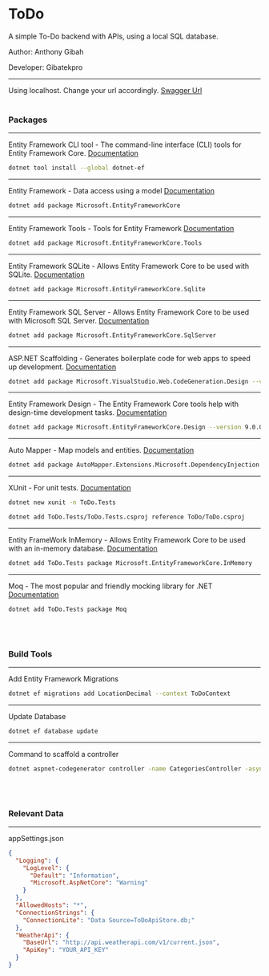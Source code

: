 # ToDo
 A simple To-Do backend with APIs, using a local SQL database.

Author: Anthony Gibah

Developer: Gibatekpro


***
Using localhost. Change your url accordingly. 
[Swagger Url](http://localhost:5157/swagger/index.html)
<br><br>
### Packages
***
Entity Framework CLI tool - The command-line interface (CLI) tools for Entity Framework Core. [Documentation](https://learn.microsoft.com/en-us/ef/core/cli/dotnet)
```bash
dotnet tool install --global dotnet-ef
```

***
Entity Framework - Data access using a model [Documentation](https://learn.microsoft.com/en-us/ef/core/)

```bash
dotnet add package Microsoft.EntityFrameworkCore
```

***
Entity Framework Tools - Tools for Entity Framework [Documentation](https://learn.microsoft.com/en-us/ef/core/)

```bash
dotnet add package Microsoft.EntityFrameworkCore.Tools
```

***
Entity Framework SQLite - Allows Entity Framework Core to be used with SQLite. [Documentation](https://learn.microsoft.com/en-us/ef/core/providers/sqlite/?tabs=dotnet-core-cli)
```bash
dotnet add package Microsoft.EntityFrameworkCore.Sqlite
```

***
Entity Framework SQL Server - Allows Entity Framework Core to be used with Microsoft SQL Server. [Documentation](https://learn.microsoft.com/en-us/ef/core/)
```bash
dotnet add package Microsoft.EntityFrameworkCore.SqlServer
```

***
ASP.NET Scaffolding - Generates boilerplate code for web apps to speed up development. [Documentation](https://learn.microsoft.com/en-us/ef/core/cli/dotnet)
```bash
dotnet add package Microsoft.VisualStudio.Web.CodeGeneration.Design --version 9.0.0
```

***
Entity Framework Design - The Entity Framework Core tools help with design-time development tasks. [Documentation](https://learn.microsoft.com/en-us/dotnet/api/system.device.location.geocoordinate?view=netframework-4.8.1)
```bash
dotnet add package Microsoft.EntityFrameworkCore.Design --version 9.0.0
```

***
Auto Mapper - Map models and entities. [Documentation](https://docs.automapper.org/en/stable/)
```bash
dotnet add package AutoMapper.Extensions.Microsoft.DependencyInjection
```

***
XUnit - For unit tests. [Documentation](https://learn.microsoft.com/en-us/dotnet/core/testing/unit-testing-with-dotnet-test)
```bash
dotnet new xunit -n ToDo.Tests
```
```bash
dotnet add ToDo.Tests/ToDo.Tests.csproj reference ToDo/ToDo.csproj
```

***
Entity FrameWork InMemory - Allows Entity Framework Core to be used with an in-memory database. [Documentation](https://learn.microsoft.com/en-us/ef/core/providers/in-memory/?tabs=dotnet-core-cli)
```bash
dotnet add ToDo.Tests package Microsoft.EntityFrameworkCore.InMemory
```

***
Moq - The most popular and friendly mocking library for .NET [Documentation](https://github.com/devlooped/moq)
```bash
dotnet add ToDo.Tests package Moq
```


<br><br>
### Build Tools

***
Add Entity Framework Migrations
```bash
dotnet ef migrations add LocationDecimal --context ToDoContext
```

***
Update Database
```bash
dotnet ef database update
```

***
Command to scaffold a controller
```bash
dotnet aspnet-codegenerator controller -name CategoriesController -async -api -m Category -dc ToDoContext -outDir Controllers
```

<br><br>
### Relevant Data
***
appSettings.json
```json
{
  "Logging": {
    "LogLevel": {
      "Default": "Information",
      "Microsoft.AspNetCore": "Warning"
    }
  },
  "AllowedHosts": "*",
  "ConnectionStrings": {
    "ConnectionLite": "Data Source=ToDoApiStore.db;"
  },
  "WeatherApi": {
    "BaseUrl": "http://api.weatherapi.com/v1/current.json",
    "ApiKey": "YOUR_API_KEY"
  }
}
```